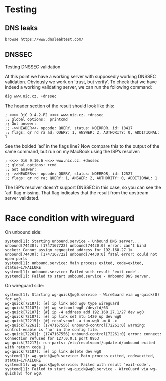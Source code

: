 # Testing

## DNS leaks

```
browse https://www.dnsleaktest.com/
```

## DNSSEC

Testing DNSSEC validation

At this point we have a working server with supposedly working DNSSEC validation. Obviously we work on ’trust, but verify’. To check that we have indeed a working validating server, we can run the following command:

```sh
dig www.nic.cz. +dnssec
```

The header section of the result should look like this:

```
; <<>> DiG 9.4.2-P2 <<>> www.nic.cz. +dnssec
;; global options:  printcmd
;; Got answer:
;; ->>HEADER<<- opcode: QUERY, status: NOERROR, id: 18417
;; flags: qr rd ra ad; QUERY: 1, ANSWER: 2, AUTHORITY: 0, ADDITIONAL: 1
```

See the bolded ‘ad’ in the flags line? Now compare this to the output of the same command, but run on my MacBook using the ISP’s resolver:

```
; <<>> DiG 9.10.6 <<>> www.nic.cz. +dnssec
;; global options: +cmd
;; Got answer:
;; ->>HEADER<<- opcode: QUERY, status: NOERROR, id: 12527
;; flags: qr rd ra; QUERY: 1, ANSWER: 2, AUTHORITY: 0, ADDITIONAL: 1
```

The ISP’s resolver doesn’t support DNSSEC in this case, so you can see the ‘ad’ flag missing. That flag indicates that the result from the upstream server validated.

# Race condition with wireguard

On unbound side:

```
systemd[1]: Starting unbound.service - Unbound DNS server...
unbound[74430]: [1747167722] unbound[74430:0] error: can't bind socket: Cannot assign requested address for 192.168.27.1>
unbound[74430]: [1747167722] unbound[74430:0] fatal error: could not open ports
systemd[1]: unbound.service: Main process exited, code=exited, status=1/FAILURE
systemd[1]: unbound.service: Failed with result 'exit-code'.
systemd[1]: Failed to start unbound.service - Unbound DNS server.
```

On wireguard side:

```
systemd[1]: Starting wg-quick@wg0.service - WireGuard via wg-quick(8) for wg0...
wg-quick[72187]: [#] ip link add wg0 type wireguard
wg-quick[72187]: [#] wg setconf wg0 /dev/fd/63
wg-quick[72187]: [#] ip -4 address add 192.168.27.1/27 dev wg0
wg-quick[72187]: [#] ip link set mtu 1420 up dev wg0
wg-quick[72215]: [#] resolvconf -a tun.wg0 -m 0 -x
wg-quick[72261]: [1747167556] unbound-control[72261:0] warning: control-enable is 'no' in the config file.
wg-quick[72261]: [1747167556] unbound-control[72261:0] error: connect: Connection refused for 127.0.0.1 port 8953
wg-quick[72217]: run-parts: /etc/resolvconf/update.d/unbound exited with return code 1
wg-quick[72187]: [#] ip link delete dev wg0
systemd[1]: wg-quick@wg0.service: Main process exited, code=exited, status=1/FAILURE
systemd[1]: wg-quick@wg0.service: Failed with result 'exit-code'.
systemd[1]: Failed to start wg-quick@wg0.service - WireGuard via wg-quick(8) for wg0.
```
